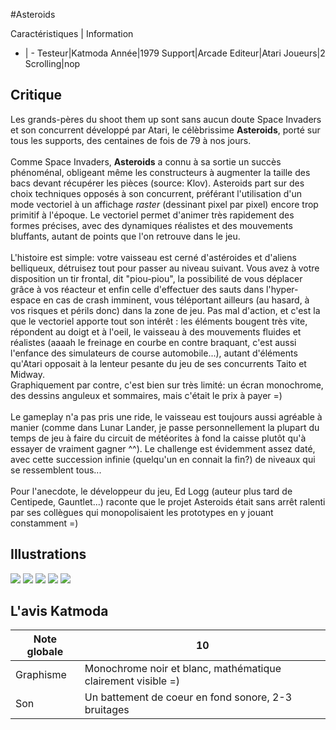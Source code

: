 #Asteroids

Caractéristiques | Information
- | -
Testeur|Katmoda
Année|1979
Support|Arcade
Editeur|Atari
Joueurs|2
Scrolling|nop

## Critique
Les grands-pères du shoot them up sont sans aucun doute Space Invaders et son concurrent développé par Atari, le célèbrissime <b>Asteroids</b>, porté sur tous les supports, des centaines de fois de 79 à nos jours.<br/><br/>Comme Space Invaders, <b>Asteroids</b> a connu à sa sortie un succès phénoménal, obligeant même les constructeurs à augmenter la taille des bacs devant récupérer les pièces (source: Klov). Asteroids part sur des choix techniques opposés à son concurrent, préférant l'utilisation d'un mode vectoriel à un affichage <i>raster</i> (dessinant pixel par pixel) encore trop primitif à l'époque. Le vectoriel permet d'animer très rapidement des formes précises, avec des dynamiques réalistes et des mouvements bluffants, autant de points que l'on retrouve dans le jeu.<br/><br/>L'histoire est simple: votre vaisseau est cerné d'astéroides et d'aliens belliqueux, détruisez tout pour passer au niveau suivant. Vous avez à votre disposition un tir frontal, dit "piou-piou", la possibilité de vous déplacer grâce à vos réacteur et enfin celle d'effectuer des sauts dans l'hyper-espace en cas de crash imminent, vous téléportant ailleurs (au hasard, à vos risques et périls donc) dans la zone de jeu. Pas mal d'action, et c'est la que le vectoriel apporte tout son intérêt : les éléments bougent très vite, répondent au doigt et à l'oeil, le vaisseau à des mouvements fluides et réalistes (aaaah le freinage en courbe en contre braquant, c'est aussi l'enfance des simulateurs de course automobile...), autant d'éléments qu'Atari opposait à la lenteur pesante du jeu de ses concurrents Taito et Midway.<br/>Graphiquement par contre, c'est bien sur très limité: un écran monochrome, des dessins anguleux et sommaires, mais c'était le prix à payer =)<br/><br/>Le gameplay n'a pas pris une ride, le vaisseau est toujours aussi agréable à manier (comme dans Lunar Lander, je passe personnellement la plupart du temps de jeu à faire du circuit de météorites à fond la caisse plutôt qu'à essayer de vraiment gagner ^^). Le challenge est évidemment assez daté, avec cette succession infinie (quelqu'un en connait la fin?) de niveaux qui se ressemblent tous...<br/><br/>Pour l'anecdote, le développeur du jeu, Ed Logg (auteur plus tard de Centipede, Gauntlet...) raconte que le projet Asteroids était sans arrêt ralenti par ses collègues qui monopolisaient les prototypes en y jouant constamment =)

## Illustrations
![](http://www.shmup.com/images/thumbs/img_fiche_1_500.gif)
![](http://www.shmup.com/images/thumbs/img_fiche_2_500.gif)
![](http://www.shmup.com/images/thumbs/img_fiche_3_500.gif)
![](http://www.shmup.com/images/thumbs/img_fiche_4_500.gif)
![](http://www.shmup.com/images/thumbs/img_fiche_5_500.gif)

## L'avis Katmoda
Note globale|10
-|-
Graphisme|Monochrome noir et blanc, mathématique clairement visible =)
Son|Un battement de coeur en fond sonore, 2-3 bruitages 
